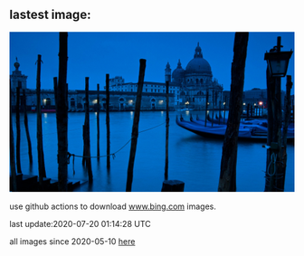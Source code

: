 ## lastest image:
![](images/GrandCanalGondolas.jpg)

use github actions to download www.bing.com images.

last update:2020-07-20 01:14:28 UTC

all images since 2020-05-10 [here](https://github.com/counter2015/bing-daily-images/tree/master/images) 
